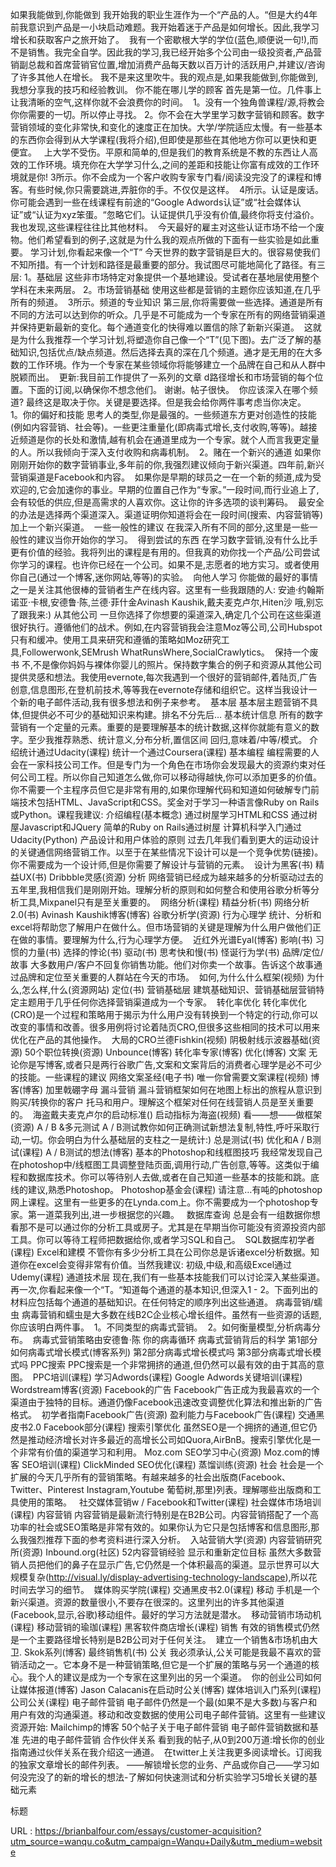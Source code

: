 如果我能做到,你能做到 
 我开始我的职业生涯作为一个“产品的人。“但是大约4年前我意识到产品是一小块启动难题。我开始着迷于产品是如何增长。因此,我学习增长和获取客户之旅开始了。  
 我有一个密歇根大学的学位(蓝色,顺便说一句!),而不是销售。我完全自学。因此我的学习,我已经开始多个公司由一级投资者,产品营销副总裁和首席营销官位置,增加消费产品每天数以百万计的活跃用户,并建议/咨询了许多其他人在增长。 
 我不是来这里吹牛。我的观点是,如果我能做到,你能做到,我想分享我的技巧和经验教训。 
 你不能在哪儿学的顾客 
 首先是第一位。几件事上让我清晰的空气,这样你就不会浪费你的时间。  
 1。没有一个独角兽课程/源,将教会你你需要的一切。所以停止寻找。 
 2。你不会在大学里学习数字营销和顾客。数字营销领域的变化非常快,和变化的速度正在加快。大学/学院适应太慢。有一些基本的东西你会得到从大学课程(我将介绍),但即使是那些在其他地方你可以更快和更便宜。   
 上大学不受伤。平原和简单的,但是我们的教育系统是不教的东西让人高效的工作环境。填充你在大学学习什么,之间的差距和技能让你富有成效的工作环境就是你! 
 3所示。你不会成为一个客户收购专家专门看/阅读没完没了的课程和博客。有些时候,你只需要跳进,弄脏你的手。不仅仅是这样。  
 4所示。认证是废话。你可能会遇到一些在线课程有前途的“Google Adwords认证”或“社会媒体认证”或“认证为xyz笨蛋。“忽略它们。认证提供几乎没有价值,最终你将支付溢价。我也发现,这些课程往往比其他材料。  
 今天最好的雇主对这些认证市场不给一个废物。他们希望看到的例子,这就是为什么我的观点所做的下面有一些实验是如此重要。 
 学习计划,你看起来像一个“T” 
 今天世界的数字营销是巨大的。很容易使我们不知所措。有一个计划和路径是最重要的部分。我试图尽可能地简化了路径。有三层: 
 1。基础层 
 这些非市场特定对象提供一个基地建设。受试者在基地层使用整个学科在未来两层。 
 2。市场营销基础 
 使用这些都是营销的主题你应该知道,在几乎所有的频道。  
 3所示。频道的专业知识 
 第三层,你将需要做一些选择。通道是所有不同的方法可以达到你的听众。几乎是不可能成为一个专家在所有的网络营销渠道并保持更新最新的变化。每个通道变化的快得难以置信的除了新新兴渠道。  
 这就是为什么我推荐一个学习计划,将塑造你自己像一个“T”(见下图)。去广泛了解的基础知识,包括优点/缺点频道。然后选择去真的深在几个频道。通才是无用的在大多数的工作环境。作为一个专家在某些领域你将能够建立一个品牌在自己和从人群中脱颖而出。  
 更新:我目前工作提供了一系列的文章 
 d路径增长和市场营销的每个位置。下面的订阅,以确保你不想念他们。 
 谢谢。帖子很快。  
 你应该深入在哪个频道? 
 最终这是取决于你。关键是要选择。但是我会给你两件事考虑当你决定。   
 1。你的偏好和技能 
 思考人的类型,你是最强的。一些频道东方更对创造性的技能(例如内容营销、社会等)。一些更注重量化(即病毒式增长,支付收购,等等)。越接近频道是你的长处和激情,越有机会在通道里成为一个专家。就个人而言我更定量的人。所以我倾向于深入支付收购和病毒机制。  
 2。赌在一个新兴的通道 
 如果你刚刚开始你的数字营销事业,多年前的你,我强烈建议倾向于新兴渠道。四年前,新兴营销渠道是Facebook和内容。  
 如果你是早期的球员之一在一个新的频道,成为受欢迎的,它会加速你的事业。早期的位置自己作为“专家。”一段时间,而行业追上了,会有较低的供应,但是高需求的人喜欢你。这让你的许多选项的谈判筹码。  
 最安全的办法是选择两个渠道深入。渠道证明你知道将会在一段时间(搜索、内容营销等)加上一个新兴渠道。  
 一些一般性的建议 
 在我深入所有不同的部分,这里是一些一般性的建议当你开始你的学习。  
 得到尝试的东西 
 在学习数字营销,没有什么比手更有价值的经验。我将列出的课程是有用的。但我真的劝你找一个产品/公司尝试你学习的课程。也许你已经在一个公司。如果不是,志愿者的地方实习。或者使用你自己(通过一个博客,迷你网站,等等)的实验。  
 向他人学习 
 你能做的最好的事情之一是关注其他很棒的营销者生产在线内容。这里有一些我跟随的人: 
 安迪·约翰斯诺亚·卡根,安德鲁·陈,兰德·菲什金Avinash Kaushik,戴夫麦克卢尔,Hiten沙 
 哦,别忘了跟我来:) 
 从其他公司 
 一旦你选择了你想要的渠道深入,确定几个公司在这些渠道很好执行。遵循他们的战术。例如,在内容营销我会注意Moz等公司,公司Hubspot只有和缓冲。使用工具来研究和遵循的策略如Moz研究工具,Followerwonk,SEMrush WhatRunsWhere,SocialCrawlytics。  
 保持一个废书 
 不,不是像你妈妈与裸体你婴儿的照片。保持数字集合的例子和资源从其他公司提供灵感和想法。我使用evernote,每次我遇到一个很好的营销邮件,着陆页,广告创意,信息图形,在登机前技术,等等我在evernote存储和组织它。这样当我设计一个新的电子邮件活动,我有很多想法和例子来参考。  
 基本层 
 基本层主题营销不具体,但提供必不可少的基础知识来构建。排名不分先后… 
 基本统计信息 
 所有的数字营销有一个定量的元素。重要的是要理解基本的统计数据,这样你就能有意义的数字。至少我推荐熟悉、统计意义,分布分析,置信区间 
 回归,意味着/中等/模式。 
 介绍统计通过Udacity(课程) 
 统计一个通过Coursera(课程) 
 基本编程 
 编程需要的人会在一家科技公司工作。但是专门为一个角色在市场你会发现最大的资源约束对任何公司工程。所以你自己知道怎么做,你可以移动得越快,你可以添加更多的价值。你不需要一个主程序员但它是非常有用的,如果你理解代码和知道如何破解专门前端技术包括HTML、JavaScript和CSS。奖金对于学习一种语言像Ruby on Rails或Python。课程我建议: 
 介绍编程(基本概念) 
 通过树屋学习HTML和CSS 
 通过树屋Javascript和JQuery 
 简单的Ruby on Rails通过树屋 
 计算机科学入门通过Udacity(Python) 
 产品设计和用户体验的原则 
 过去几年我们看到更大的运动设计的关键通信网络营销工作。以至于在某些情况下设计可以是一个竞争优势(链接)。你不需要成为一个设计师,但是你需要了解设计与营销的元素。  
 设计为黑客(书) 
 精益UX(书) 
 Dribbble灵感(资源) 
 分析 
 网络营销已经成为越来越多的分析驱动过去的五年里,我相信我们是刚刚开始。理解分析的原则和如何整合和使用谷歌分析等分析工具,Mixpanel只有是至关重要的。  
 网络分析(课程) 
 精益分析(书) 
 网络分析2.0(书) 
 Avinash Kaushik博客(博客) 
 谷歌分析学(资源) 
 行为心理学 
 统计、分析和excel将帮助您了解用户在做什么。但市场营销的关键是理解为什么用户做他们正在做的事情。要理解为什么,行为心理学方便。  
 近红外光谱Eyal(博客) 
 影响(书) 
 习惯的力量(书) 
 选择的悖论(书) 
 驱动(书) 
 思考快和慢(书) 
 怪诞行为学(书) 
 品牌/定位/故事 
 大多数用户/客户不回复你销售功能。他们对你卖一个故事。告诉这个故事通过品牌和定位至关重要的人群站在今天的市场。  
 如何,为什么什么框架(视频) 
 为什么,怎么样,什么(资源网站) 
 定位(书) 
 营销基础层 
 建筑基础知识、营销基础层营销特定主题用于几乎任何你选择营销渠道成为一个专家。  
 转化率优化 
 转化率优化(CRO)是一个过程和策略用于揭示为什么用户没有转换到一个特定的行动,你可以改变的事情和改善。很多用例将讨论着陆页CRO,但很多这些相同的技术可以用来优化在产品的其他操作。  
 大局的CRO兰德Fishkin(视频) 
 阴极射线示波器基础(资源) 
 50个职位转换(资源) 
 Unbounce(博客) 
 转化率专家(博客) 
 优化(博客) 
 文案 
 无论你是写博客,或者只是两行谷歌广告,文案和文案背后的消费者心理学是必不可少的技能。一些课程的建议 
 网络文案圣经(电子书) 
 唯一你曾需要文案课程(视频) 
 博客(博客) 
 加里戟硼字母 
 漏斗营销 
 漏斗营销框架如何在地图上标出的旅程从意识到购买/转换你的客户 
 托马和用户。理解这个框架对任何在线营销人员是至关重要的。  
 海盗戴夫麦克卢尔的启动标准() 
 启动指标为海盗(视频) 
 看——想——做框架(资源) 
 A / B &多元测试 
 A / B测试教你如何正确测试新想法复制,特性,呼吁采取行动,一切。你会明白为什么基础层的支柱之一是统计:) 
 总是测试(书) 
 优化和A / B测试(课程) 
 A / B测试的想法(博客) 
 基本的Photoshop和线框图技巧 
 我经常发现自己在photoshop中/线框图工具调整登陆页面,调用行动,广告创意,等等。这类似于编程和数据库技术。你可以等待别人去做,或者在自己知道一些基本的技能和跳。底线的建议,熟悉Photoshop。 
 Photoshop基金会(课程) 
 请注意…有吨的photoshop网上课程。这里有一些更多的在Lynda.com上。你不需要成为一个photoshop专家。第一道菜我列出,进一步根据您的兴趣。   
 数据库查询 
 总是会有一组数据你想看那不是可以通过你的分析工具或房子。尤其是在早期当你可能没有资源投资内部工具。你可以等待工程师把数据给你,或者学习SQL和自己。  
 SQL数据库初学者(课程) 
 Excel和建模 
 不管你有多少分析工具在公司你总是诉诸excel分析数据。知道你在excel会变得非常有价值。当然我建议: 
 初级,中级,和高级Excel通过Udemy(课程) 
 通道技术层 
 现在,我们有一些基本技能我们可以讨论深入某些渠道。再一次,你看起来像一个“T。“知道每个通道的基本知识,但深入1 - 2。下面列出的材料应包括每个通道的基础知识。在任何特定的顺序列出这些通道。 
 病毒营销/蠕虫 
 病毒营销和蠕虫是大多数在线B2C企业核心增长组件。虽然有一些资源的话题,你应该明白两件事。  
 1。不同类型的病毒式营销。  
 2。如何衡量模型,分析病毒分布。  
 病毒式营销策略由安德鲁·陈 
 你的病毒循环 
 病毒式营销背后的科学 
 第1部分如何病毒式增长模式(博客系列) 
 第2部分病毒式增长模式吗 
 第3部分病毒式增长模式吗 
 PPC搜索 
 PPC搜索是一个非常拥挤的通道,但仍然可以最有效的由于其高的意图。  
 PPC培训(课程) 
 学习Adwords(课程) 
 Google Adwords关键培训(课程) 
 Wordstream博客(资源) 
 Facebook的广告 
 Facebook广告正成为我最喜欢的一个渠道由于独特的目标。通道仍像Facebook迅速改变调整优化算法和推出新的广告格式。  
 初学者指南Facebook广告(资源) 
 盈利能力与Facebook广告(课程) 
 交通黑皮书2.0 Facebook部分(课程) 
 搜索引擎优化 
 虽然SEO是一个拥挤的通道,但它仍然是推动经济增长对许多最近的高增长公司如Quora,AirBnB。搜索引擎优化是一个非常有价值的渠道学习和利用。 
 Moz.com SEO学习中心(资源) 
 Moz.com的博客 
 SEO培训(课程) 
 ClickMinded SEO优化(课程) 
 蒸馏训练(资源) 
 社会 
 社会是一个扩展的今天几乎所有的营销策略。有越来越多的社会出版商(Facebook、Twitter、Pinterest Instagram,Youtube 
 葡萄树,那里)列表。理解哪些出版商和工具使用的策略。   
 社交媒体营销w / Facebook和Twitter(课程) 
 社会媒体市场培训(课程) 
 内容营销 
 内容营销是最新流行特别是在B2B公司。内容营销搭配了一个高功率的社会或SEO策略是非常有效的。如果你认为它只是包括博客和信息图形,那么我强烈推荐下面的参考资料进行深入分析。  
 入站营销大学(资源) 
 内容营销研究所(资源) 
 Inbound.org(社区) 
 52内容营销经验 
 显示和重新定位目标 
 虽然大多数营销人员把他们的鼻子在显示广告,它仍然是一个体积最高的渠道。显示世界可以大规模复杂(http://visual.ly/display-advertising-technology-landscape),所以花时间去学习的细节。  
 媒体购买学院(课程) 
 交通黑皮书2.0(课程) 
 移动 
 手机是一个新兴渠道。资源的数量很小,不要存在很深的。这里列出的许多其他渠道(Facebook,显示,谷歌)移动组件。最好的学习方法就是潜水。  
 移动营销市场动机(课程) 
 移动营销的瑜珈(课程) 
 黑客软件商店增长(课程) 
 销售 
 有效的销售模式仍然是一个主要路径增长特别是B2B公司对于任何关注。  
 建立一个销售&市场机由大卫. Skok系列(博客) 
 最终销售机(书) 
 公关 
 我必须承认,公关可能是我最不喜欢的营销活动之一。它本身不是一种营销策略,但它是一个扩展的策略与另一个通道的核心。我个人的建议是成为一个专家在这里列出的另一个渠道。  
 你的创业公司如何让媒体报道(博客) 
 Jason Calacanis在启动时公关(博客) 
 媒体培训入门系列(课程) 
 公司公关(课程) 
 电子邮件营销 
 电子邮件仍然是一个最(如果不是大多数)与客户和用户有效的沟通渠道。移动和改变数据的使用公司电子邮件营销。这里有一些建议资源开始: 
 Mailchimp的博客 
 50个帖子关于电子邮件营销 
 电子邮件营销数据和基准 
 先进的电子邮件营销 
 合作伙伴关系 
 看到我的帖子,从0到200万道:增长你的创业指南通过伙伴关系在我介绍这一通道。  
 在twitter上关注我更多阅读增长。订阅我的独家文章增长的邮件列表。 
 ——解锁增长您的业务、产品或你自己——学习如何没完没了的新的增长的想法-了解如何快速测试和分析实验学习5增长关键的基础元素 
  
 标题 
  
  
   
  URL : https://brianbalfour.com/essays/customer-acquisition?utm_source=wanqu.co&utm_campaign=Wanqu+Daily&utm_medium=website